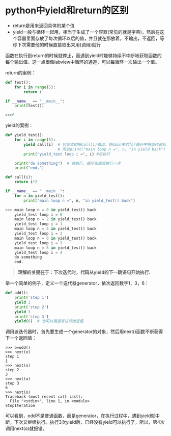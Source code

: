 # python中yield和return的区别

* return是用来返回具体的某个值
* yield一般与循环一起用，相当于生成了一个容器(常见的就是字典)，然后在这个容器里面存放了每次循环以后的值，并且就在那放着，不输出，不返回，等你下次需要他的时候直接取出来用(调用)就行

函数在执行到return的时候就停止，而遇到yield时能够持续不中断地获取函数的每个输出值。这一点很像labview中循环的通道，可以每循环一次输出一个值。

return的案例：
```python
def test():
    for i in range(5):
        return i

if __name__ == "__main__":
    print(test())

>>>0
```
yield的案例：
```python
def yield_test():
    for i in range(5):
        yield call(i)  # 它会立即把call(i)输出，在main中的for循环中把值传递给n，
                       # 所以print("main loop n =", n, "in yield back")会先执行
        print("yield_test loop i =", i) #后执行

    print("do something")  # 待执行，循环完成后执行一次
    print("end.")

def call(i):  
    return i*2  

if __name__ == "__main__":
    for n in yield_test():
        print("main loop n =", n, "in yield_test() back")

>>> main loop n = 0 in yield_test() back
    yield_test loop i = 0
    main loop n = 2 in yield_test() back
    yield_test loop i = 1
    main loop n = 4 in yield_test() back
    yield_test loop i = 2
    main loop n = 6 in yield_test() back
    yield_test loop i = 3
    main loop n = 8 in yield_test() back
    yield_test loop i = 4
    do something
    end.
```

> **理解的关键在于：下次迭代时，代码从yield的下一跳语句开始执行.**  

举一个简单的例子，定义一个迭代器generator，依次返回数字1，3，6：
```python
def odd():
    print('step 1')
    yield 1
    print('step 2')
    yield 3
    print('step 3')
    yield(6)  # 也可以用括号进行给定值 
```
调用该迭代器时，首先要生成一个generator的对象，然后用next()函数不断获得下一个返回值：
```
>>> o=odd()
>>> next(o)
step 1
1
>>> next(o)
step 2
3
>>> next(o)
step 3
6
>>> next(o)
Traceback (most recent call last):
  File "<stdin>", line 1, in <module>
StopIteration
```

可以看到，odd不是普通函数，而是generator，在执行过程中，遇到yield就中断，下次又继续执行。执行3次yield后，已经没有yield可以执行了，所以，第4次调用next(o)就报错。